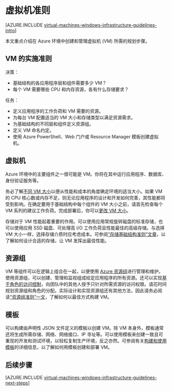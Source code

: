 <properties
	pageTitle="Windows 虚拟机准则 | Azure"
	description="了解将 Windows 虚拟机部署到 Azure 中的关键设计和实施准则"
	documentationCenter=""
	services="virtual-machines-windows"
	authors="iainfoulds"
	manager="timlt"
	editor=""
	tags="azure-resource-manager"/>  


<tags
	ms.service="virtual-machines-windows"
	ms.date="09/08/2016"
	wacn.date=""/>

# 虚拟机准则

[AZURE.INCLUDE [virtual-machines-windows-infrastructure-guidelines-intro](../../includes/virtual-machines-windows-infrastructure-guidelines-intro.md)]

本文重点介绍在 Azure 环境中创建和管理虚拟机 (VM) 所需的规划步骤。

## VM 的实施准则
决策：

- 基础结构的各应用程序层和组件需要多少 VM？
- 每个 VM 需要哪些 CPU 和内存资源，各有什么存储要求？

任务：

- 定义应用程序的工作负荷和 VM 需要的资源。
- 为每台 VM 配置适当的 VM 大小和存储类型以满足资源需求。
- 为基础结构的不同层和组件定义资源组。
- 定义 VM 命名约定。
- 使用 Azure PowerShell、Web 门户或 Resource Manager 模板创建虚拟机。

## 虚拟机

Azure 环境中的主要组件之一很可能是 VM。你将在其中运行应用程序、数据库、身份验证服务等。

务必了解[不同 VM 大小](/documentation/articles/virtual-machines-windows-sizes/)以便从性能和成本的角度确定环境的适当大小。如果 VM 的 CPU 核心数或内存不足，则无论应用程序的设计和开发如何完善，其性能都将受到影响。在确定要用于基础结构中每个组件的 VM 大小之前，请首先检查每个 VM 系列的建议工作负荷。完成部署后，你可以[更改 VM 大小](https://azure.microsoft.com/blog/resize-virtual-machines/)。

存储对于 VM 性能起着重要的作用。可以使用应用常规旋转磁盘的标准存储，也可以使用应用 SSD 磁盘、可处理高 I/O 工作负荷且性能最佳的高级存储。与选择 VM 大小一样，选择存储介质时应考虑成本。可参阅[“存储基础结构准则”文章](/documentation/articles/virtual-machines-windows-infrastructure-storage-solutions-guidelines/)，以了解如何设计合适的存储，让 VM 发挥出最佳性能。


## 资源组
VM 等组件可以在逻辑上组合在一起，以便使用 [Azure 资源组](/documentation/articles/resource-group-overview/)进行管理和维护。使用资源组，可以创建、管理和监视组成给定应用程序的所有资源。还可以实现[基于角色的访问控制](/documentation/articles/role-based-access-control-what-is/)，向团队中的其他人授予只针对所需资源的访问权限。请花时间规划资源组和角色的分配。实际设计和实现资源组还有其他方法，因此请务必阅读[“资源组准则”一文](/documentation/articles/virtual-machines-windows-infrastructure-resource-groups-guidelines/)，了解如何以最佳方式构建 VM。


## 模板 
可以构建由声明性 JSON 文件定义的模板以创建 VM。除 VM 本身外，模板通常还将生成所需存储、网络、网络接口、IP 寻址等。可以使用模板来创建一致且可重现的开发和测试环境，以轻松复制生产环境，反之亦然。可参阅有关[构建和使用模板](/documentation/articles/resource-group-overview/#template-deployment)的详细信息，以了解如何用模板创建和部署 VM。


## <a name="next-steps"></a> 后续步骤
[AZURE.INCLUDE [virtual-machines-windows-infrastructure-guidelines-next-steps](../../includes/virtual-machines-windows-infrastructure-guidelines-next-steps.md)]

<!---HONumber=Mooncake_Quality_Review_1215_2016-->